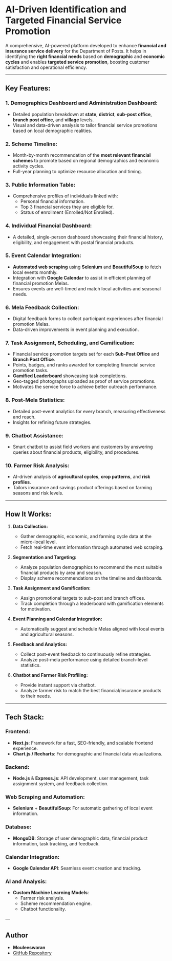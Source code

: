 # AI-Driven Identification and Targeted Financial Service Promotion

A comprehensive, AI-powered platform developed to enhance **financial and insurance service delivery** for the Department of Posts. It helps in identifying the **right financial needs** based on **demographic** and **economic cycles** and enables **targeted service promotion**, boosting customer satisfaction and operational efficiency.

---

## **Key Features**:

### **1. Demographics Dashboard and Administration Dashboard:**
- Detailed population breakdown at **state**, **district**, **sub-post office**, **branch post office**, and **village** levels.
- Visual and data-driven analysis to tailor financial service promotions based on local demographic realities.

### **2. Scheme Timeline:**
- Month-by-month recommendation of the **most relevant financial schemes** to promote based on regional demographics and economic activity cycles.
- Full-year planning to optimize resource allocation and timing.

### **3. Public Information Table:**
- Comprehensive profiles of individuals linked with:
  - Personal financial information.
  - Top 3 financial services they are eligible for.
  - Status of enrollment (Enrolled/Not Enrolled).

### **4. Individual Financial Dashboard:**
- A detailed, single-person dashboard showcasing their financial history, eligibility, and engagement with postal financial products.

### **5. Event Calendar Integration:**
- **Automated web scraping** using **Selenium** and **BeautifulSoup** to fetch local events monthly.
- Integration with **Google Calendar** to assist in efficient planning of financial promotion Melas.
- Ensures events are well-timed and match local activities and seasonal needs.

### **6. Mela Feedback Collection:**
- Digital feedback forms to collect participant experiences after financial promotion Melas.
- Data-driven improvements in event planning and execution.

### **7. Task Assignment, Scheduling, and Gamification:**
- Financial service promotion targets set for each **Sub-Post Office** and **Branch Post Office**.
- Points, badges, and ranks awarded for completing financial service promotion tasks.
- **Gamified Leaderboard** showcasing task completions.
- Geo-tagged photographs uploaded as proof of service promotions.
- Motivates the service force to achieve better outreach performance.

### **8. Post-Mela Statistics:**
- Detailed post-event analytics for every branch, measuring effectiveness and reach.
- Insights for refining future strategies.

### **9. Chatbot Assistance:**
- Smart chatbot to assist field workers and customers by answering queries about financial products, eligibility, and procedures.

### **10. Farmer Risk Analysis:**
- AI-driven analysis of **agricultural cycles**, **crop patterns**, and **risk profiles**.
- Tailors insurance and savings product offerings based on farming seasons and risk levels.

---

## **How It Works**:

1. **Data Collection:**
   - Gather demographic, economic, and farming cycle data at the micro-local level.
   - Fetch real-time event information through automated web scraping.

2. **Segmentation and Targeting:**
   - Analyze population demographics to recommend the most suitable financial products by area and season.
   - Display scheme recommendations on the timeline and dashboards.

3. **Task Assignment and Gamification:**
   - Assign promotional targets to sub-post and branch offices.
   - Track completion through a leaderboard with gamification elements for motivation.

4. **Event Planning and Calendar Integration:**
   - Automatically suggest and schedule Melas aligned with local events and agricultural seasons.

5. **Feedback and Analytics:**
   - Collect post-event feedback to continuously refine strategies.
   - Analyze post-mela performance using detailed branch-level statistics.

6. **Chatbot and Farmer Risk Profiling:**
   - Provide instant support via chatbot.
   - Analyze farmer risk to match the best financial/insurance products to their needs.

---

## **Tech Stack**:

### **Frontend:**
- **Next.js**: Framework for a fast, SEO-friendly, and scalable frontend experience.
- **Chart.js / Recharts**: For demographic and financial data visualizations.

### **Backend:**
- **Node.js** & **Express.js**: API development, user management, task assignment system, and feedback collection.

### **Web Scraping and Automation:**
- **Selenium** + **BeautifulSoup**: For automatic gathering of local event information.

### **Database:**
- **MongoDB**: Storage of user demographic data, financial product information, task tracking, and feedback.

### **Calendar Integration:**
- **Google Calendar API**: Seamless event creation and tracking.

### **AI and Analysis:**
- **Custom Machine Learning Models**: 
  - Farmer risk analysis.
  - Scheme recommendation engine.
  - Chatbot functionality.

—

## **Author**

- **Mouleeswaran**  
- [GitHub Repository](https://github.com/MOULEESWARAN-25/Postal-Service.git)

